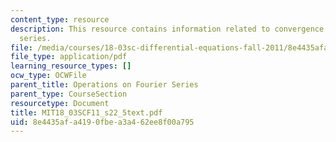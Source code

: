 ```yaml
---
content_type: resource
description: This resource contains information related to convergence of fourier
  series.
file: /media/courses/18-03sc-differential-equations-fall-2011/8e4435afa4190fbea3a462ee8f00a795_MIT18_03SCF11_s22_5text.pdf
file_type: application/pdf
learning_resource_types: []
ocw_type: OCWFile
parent_title: Operations on Fourier Series
parent_type: CourseSection
resourcetype: Document
title: MIT18_03SCF11_s22_5text.pdf
uid: 8e4435af-a419-0fbe-a3a4-62ee8f00a795
---
```

